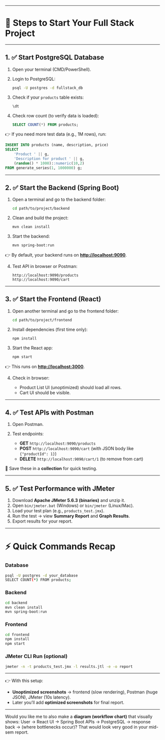
---

# 🚀 Steps to Start Your Full Stack Project

---

## 1. ✅ Start PostgreSQL Database

1. Open your terminal (CMD/PowerShell).

2. Login to PostgreSQL:

   ```bash
   psql -U postgres -d fullstack_db
   ```

3. Check if your `products` table exists:

   ```sql
   \dt
   ```

4. Check row count (to verify data is loaded):

   ```sql
   SELECT COUNT(*) FROM products;
   ```

👉 If you need more test data (e.g., 1M rows), run:

```sql
INSERT INTO products (name, description, price)
SELECT 
    'Product ' || g,
    'Description for product ' || g,
    (random() * 1000)::numeric(10,2)
FROM generate_series(1, 1000000) g;
```

---

## 2. ✅ Start the Backend (Spring Boot)

1. Open a terminal and go to the backend folder:

   ```bash
   cd path/to/project/backend
   ```

2. Clean and build the project:

   ```bash
   mvn clean install
   ```

3. Start the backend:

   ```bash
   mvn spring-boot:run
   ```

👉 By default, your backend runs on **[http://localhost:9090](http://localhost:9090)**.

4. Test API in browser or Postman:

   ```
   http://localhost:9090/products
   http://localhost:9090/cart
   ```

---

## 3. ✅ Start the Frontend (React)

1. Open another terminal and go to the frontend folder:

   ```bash
   cd path/to/project/frontend
   ```

2. Install dependencies (first time only):

   ```bash
   npm install
   ```

3. Start the React app:

   ```bash
   npm start
   ```

👉 This runs on **[http://localhost:3000](http://localhost:3000)**.

4. Check in browser:

   * Product List UI (unoptimized) should load all rows.
   * Cart UI should be visible.

---

## 4. ✅ Test APIs with Postman

1. Open Postman.
2. Test endpoints:

   * **GET** `http://localhost:9090/products`
   * **POST** `http://localhost:9090/cart` (with JSON body like `{"productId": 1}`)
   * **DELETE** `http://localhost:9090/cart/1` (to remove from cart)

📌 Save these in a **collection** for quick testing.

---

## 5. ✅ Test Performance with JMeter

1. Download **Apache JMeter 5.6.3 (binaries)** and unzip it.
2. Open `bin/jmeter.bat` (Windows) or `bin/jmeter` (Linux/Mac).
3. Load your test plan (e.g., `products_test.jmx`).
4. Run the test → view **Summary Report** and **Graph Results**.
5. Export results for your report.

---

# ⚡ Quick Commands Recap

### Database

```bash
psql -U postgres -d your_database
SELECT COUNT(*) FROM products;
```

### Backend

```bash
cd backend
mvn clean install
mvn spring-boot:run
```

### Frontend

```bash
cd frontend
npm install
npm start
```

### JMeter CLI Run (optional)

```bash
jmeter -n -t products_test.jmx -l results.jtl -e -o report
```

---

👉 With this setup:

* **Unoptimized screenshots** → frontend (slow rendering), Postman (huge JSON), JMeter (10s latency).
* Later you’ll add **optimized screenshots** for final report.

---

Would you like me to also make a **diagram (workflow chart)** that visually shows:
User → React UI → Spring Boot APIs → PostgreSQL → response back → (where bottlenecks occur)?
That would look very good in your mid-sem report.
